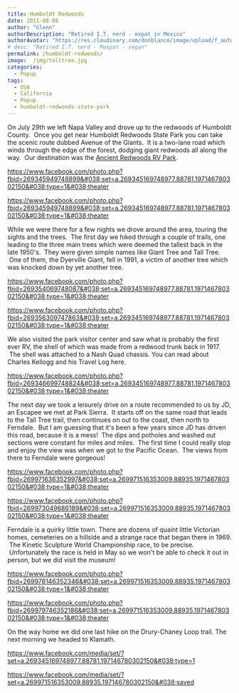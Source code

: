 ```yaml
---
title: Humboldt Redwoods
date: 2011-08-08
author: "Glenn"
authorDescription: "Retired I.T. nerd - expat in Mexico"
authorAvatar: "https://res.cloudinary.com/donblanco/image/upload/f_auto,q_auto/Vagabondians/avatar-small.png"
# desc: "Retired I.T. nerd - Mexpat - vegan"
permalink: /humboldt-redwoods/
image:  /img/talltree.jpg
categories:
  - Popup
tags:
  - USA
  - California
  - Popup
  - humboldt-redwoods-state-park
---
```

On July 29th we left Napa Valley and drove up to the redwoods of Humboldt County.  Once you get near Humboldt Redwoods State Park you can take the scenic route dubbed Avenue of the Giants.  It is a two-lane road which winds through the edge of the forest, dodging giant redwoods all along the way.  Our destination was the <a href="https://ancientredwoods.net" target="_blank">Ancient Redwoods RV Park</a>.

https://www.facebook.com/photo.php?fbid=269345949748899&#038;set=a.269345169748977.88781.197146780302150&#038;type=1&#038;theater

https://www.facebook.com/photo.php?fbid=269345949748899&#038;set=a.269345169748977.88781.197146780302150&#038;type=1&#038;theater

While we were there for a few nights we drove around the area, touring the sights and the trees.  The first day we hiked through a couple of trails, one leading to the three main trees which were deemed the tallest back in the late 1950's.  They were given simple names like Giant Tree and Tall Tree.  One of them, the Dyerville Giant, fell in 1991, a victim of another tree which was knocked down by yet another tree.

https://www.facebook.com/photo.php?fbid=269354069748087&#038;set=a.269345169748977.88781.197146780302150&#038;type=1&#038;theater

https://www.facebook.com/photo.php?fbid=269356309747863&#038;set=a.269345169748977.88781.197146780302150&#038;type=1&#038;theater

We also visited the park visitor center and saw what is probably the first ever RV, the shell of which was made from a redwood trunk back in 1917.  The shell was attached to a Nash Quad chassis. You can read about Charles Kellogg and his Travel Log here.

https://www.facebook.com/photo.php?fbid=269346699748824&#038;set=a.269345169748977.88781.197146780302150&#038;type=1&#038;theater

The next day we took a leisurely drive on a route recommended to us by JD, an Escapee we met at Park Sierra.  It starts off on the same road that leads to the Tall Tree trail, then continues on out to the coast, then north to Ferndale.  But I am guessing that it's been a few years since JD has driven this road, because it is a mess!  The dips and potholes and washed out sections were constant for miles and miles.  The first time I could really stop and enjoy the view was when we got to the Pacific Ocean.  The views from there to Ferndale were gorgeous!

https://www.facebook.com/photo.php?fbid=269971636352997&#038;set=a.269971516353009.88935.197146780302150&#038;type=1&#038;theater

https://www.facebook.com/photo.php?fbid=269973049686189&#038;set=a.269971516353009.88935.197146780302150&#038;type=1&#038;theater

Ferndale is a quirky little town. There are dozens of quaint little Victorian homes, cemeteries on a hillside and a strange race that began there in 1969.  The Kinetic Sculpture World Championship race, to be precise.  Unfortunately the race is held in May so we won't be able to check it out in person, but we did visit the museum!

https://www.facebook.com/photo.php?fbid=269978146352346&#038;set=a.269971516353009.88935.197146780302150&#038;type=1&#038;theater

https://www.facebook.com/photo.php?fbid=269979746352186&#038;set=a.269971516353009.88935.197146780302150&#038;type=1&#038;theater

On the way home we did one last hike on the Drury-Chaney Loop trail. The next morning we headed to Klamath.

https://www.facebook.com/media/set/?set=a.269345169748977.88781.197146780302150&#038;type=1

https://www.facebook.com/media/set/?set=a.269971516353009.88935.197146780302150&#038;saved
